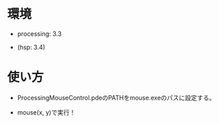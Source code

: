# 環境

- processing: 3.3

- (hsp: 3.4)

# 使い方

- ProcessingMouseControl.pdeのPATHをmouse.exeのパスに設定する。

- mouse(x, y)で実行！
